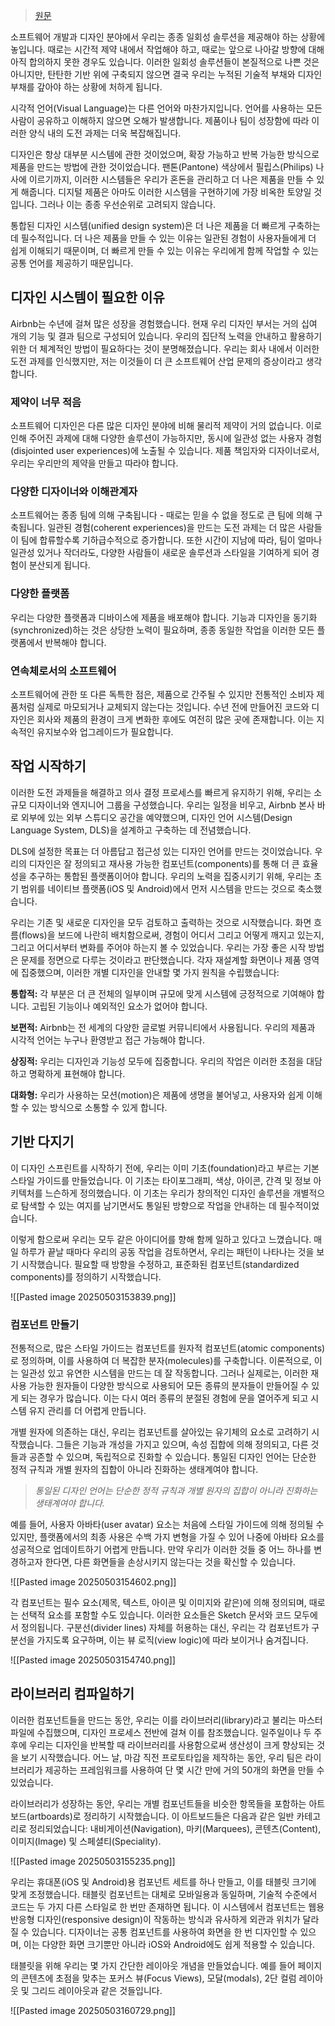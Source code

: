 > [원문](https://medium.com/airbnb-design/building-a-visual-language-behind-the-scenes-of-our-airbnb-design-system-224748775e4e)

소프트웨어 개발과 디자인 분야에서 우리는 종종 일회성 솔루션을 제공해야 하는 상황에 놓입니다. 때로는 시간적 제약 내에서 작업해야 하고, 때로는 앞으로 나아갈 방향에 대해 아직 합의하지 못한 경우도 있습니다. 이러한 일회성 솔루션들이 본질적으로 나쁜 것은 아니지만, 탄탄한 기반 위에 구축되지 않으면 결국 우리는 누적된 기술적 부채와 디자인 부채를 갚아야 하는 상황에 처하게 됩니다.

시각적 언어(Visual Language)는 다른 언어와 마찬가지입니다. 언어를 사용하는 모든 사람이 공유하고 이해하지 않으면 오해가 발생합니다. 제품이나 팀이 성장함에 따라 이러한 양식 내의 도전 과제는 더욱 복잡해집니다.

디자인은 항상 대부분 시스템에 관한 것이었으며, 확장 가능하고 반복 가능한 방식으로 제품을 만드는 방법에 관한 것이었습니다. 팬톤(Pantone) 색상에서 필립스(Philips) 나사에 이르기까지, 이러한 시스템들은 우리가 혼돈을 관리하고 더 나은 제품을 만들 수 있게 해줍니다. 디지털 제품은 아마도 이러한 시스템을 구현하기에 가장 비옥한 토양일 것입니다. 그러나 이는 종종 우선순위로 고려되지 않습니다.

통합된 디자인 시스템(unified design system)은 더 나은 제품을 더 빠르게 구축하는 데 필수적입니다. 더 나은 제품을 만들 수 있는 이유는 일관된 경험이 사용자들에게 더 쉽게 이해되기 때문이며, 더 빠르게 만들 수 있는 이유는 우리에게 함께 작업할 수 있는 공통 언어를 제공하기 때문입니다.

## 디자인 시스템이 필요한 이유
Airbnb는 수년에 걸쳐 많은 성장을 경험했습니다. 현재 우리 디자인 부서는 거의 십여 개의 기능 및 결과 팀으로 구성되어 있습니다. 우리의 집단적 노력을 안내하고 활용하기 위한 더 체계적인 방법이 필요하다는 것이 분명해졌습니다. 우리는 회사 내에서 이러한 도전 과제를 인식했지만, 저는 이것들이 더 큰 소프트웨어 산업 문제의 증상이라고 생각합니다.
### 제약이 너무 적음
소프트웨어 디자인은 다른 많은 디자인 분야에 비해 물리적 제약이 거의 없습니다. 이로 인해 주어진 과제에 대해 다양한 솔루션이 가능하지만, 동시에 일관성 없는 사용자 경험(disjointed user experiences)에 노출될 수 있습니다. 제품 책임자와 디자이너로서, 우리는 우리만의 제약을 만들고 따라야 합니다.
### 다양한 디자이너와 이해관계자
소프트웨어는 종종 팀에 의해 구축됩니다 - 때로는 믿을 수 없을 정도로 큰 팀에 의해 구축됩니다. 일관된 경험(coherent experiences)을 만드는 도전 과제는 더 많은 사람들이 팀에 합류할수록 기하급수적으로 증가합니다. 또한 시간이 지남에 따라, 팀이 얼마나 일관성 있거나 작더라도, 다양한 사람들이 새로운 솔루션과 스타일을 기여하게 되어 경험이 분산되게 됩니다.
### 다양한 플랫폼
우리는 다양한 플랫폼과 디바이스에 제품을 배포해야 합니다. 기능과 디자인을 동기화(synchronized)하는 것은 상당한 노력이 필요하며, 종종 동일한 작업을 이러한 모든 플랫폼에서 반복해야 합니다.
### 연속체로서의 소프트웨어
소프트웨어에 관한 또 다른 독특한 점은, 제품으로 간주될 수 있지만 전통적인 소비자 제품처럼 실제로 마모되거나 교체되지 않는다는 것입니다. 수년 전에 만들어진 코드와 디자인은 회사와 제품의 환경이 크게 변화한 후에도 여전히 많은 곳에 존재합니다. 이는 지속적인 유지보수와 업그레이드가 필요합니다.

## 작업 시작하기
이러한 도전 과제들을 해결하고 의사 결정 프로세스를 빠르게 유지하기 위해, 우리는 소규모 디자이너와 엔지니어 그룹을 구성했습니다. 우리는 일정을 비우고, Airbnb 본사 바로 외부에 있는 외부 스튜디오 공간을 예약했으며, 디자인 언어 시스템(Design Language System, DLS)을 설계하고 구축하는 데 전념했습니다.

DLS에 설정한 목표는 더 아름답고 접근성 있는 디자인 언어를 만드는 것이었습니다. 우리의 디자인은 잘 정의되고 재사용 가능한 컴포넌트(components)를 통해 더 큰 효율성을 추구하는 통합된 플랫폼이어야 합니다. 우리의 노력을 집중시키기 위해, 우리는 초기 범위를 네이티브 플랫폼(iOS 및 Android)에서 먼저 시스템을 만드는 것으로 축소했습니다.

우리는 기존 및 새로운 디자인을 모두 검토하고 출력하는 것으로 시작했습니다. 화면 흐름(flows)을 보드에 나란히 배치함으로써, 경험이 어디서 그리고 어떻게 깨지고 있는지, 그리고 어디서부터 변화를 주어야 하는지 볼 수 있었습니다. 우리는 가장 좋은 시작 방법은 문제를 정면으로 다루는 것이라고 판단했습니다. 각자 재설계할 화면이나 제품 영역에 집중했으며, 이러한 개별 디자인을 안내할 몇 가지 원칙을 수립했습니다:

**통합적:** 각 부분은 더 큰 전체의 일부이며 규모에 맞게 시스템에 긍정적으로 기여해야 합니다. 고립된 기능이나 예외적인 요소가 없어야 합니다.

**보편적:** Airbnb는 전 세계의 다양한 글로벌 커뮤니티에서 사용됩니다. 우리의 제품과 시각적 언어는 누구나 환영받고 접근 가능해야 합니다.

**상징적:** 우리는 디자인과 기능성 모두에 집중합니다. 우리의 작업은 이러한 초점을 대담하고 명확하게 표현해야 합니다.

**대화형:** 우리가 사용하는 모션(motion)은 제품에 생명을 불어넣고, 사용자와 쉽게 이해할 수 있는 방식으로 소통할 수 있게 합니다.

## **기반 다지기**
이 디자인 스프린트를 시작하기 전에, 우리는 이미 기초(foundation)라고 부르는 기본 스타일 가이드를 만들었습니다. 이 기초는 타이포그래피, 색상, 아이콘, 간격 및 정보 아키텍처를 느슨하게 정의했습니다. 이 기초는 우리가 창의적인 디자인 솔루션을 개별적으로 탐색할 수 있는 여지를 남기면서도 통일된 방향으로 작업을 안내하는 데 필수적이었습니다.

이렇게 함으로써 우리는 모두 같은 아이디어를 향해 함께 일하고 있다고 느꼈습니다. 매일 하루가 끝날 때마다 우리의 공동 작업을 검토하면서, 우리는 패턴이 나타나는 것을 보기 시작했습니다. 필요할 때 방향을 수정하고, 표준화된 컴포넌트(standardized components)를 정의하기 시작했습니다.

![[Pasted image 20250503153839.png]]

### 컴포넌트 만들기
전통적으로, 많은 스타일 가이드는 컴포넌트를 원자적 컴포넌트(atomic components)로 정의하며, 이를 사용하여 더 복잡한 분자(molecules)를 구축합니다. 이론적으로, 이는 일관성 있고 유연한 시스템을 만드는 데 잘 작동합니다. 그러나 실제로는, 이러한 재사용 가능한 원자들이 다양한 방식으로 사용되어 모든 종류의 분자들이 만들어질 수 있게 되는 경우가 많습니다. 이는 다시 여러 종류의 분절된 경험에 문을 열어주게 되고 시스템 유지 관리를 더 어렵게 만듭니다.

개별 원자에 의존하는 대신, 우리는 컴포넌트를 살아있는 유기체의 요소로 고려하기 시작했습니다. 그들은 기능과 개성을 가지고 있으며, 속성 집합에 의해 정의되고, 다른 것들과 공존할 수 있으며, 독립적으로 진화할 수 있습니다. 통일된 디자인 언어는 단순한 정적 규칙과 개별 원자의 집합이 아니라 진화하는 생태계여야 합니다.

> _통일된 디자인 언어는 단순한 정적 규칙과 개별 원자의 집합이 아니라 진화하는 생태계여야 합니다._

예를 들어, 사용자 아바타(user avatar) 요소는 처음에 스타일 가이드에 의해 정의될 수 있지만, 플랫폼에서의 최종 사용은 수백 가지 변형을 가질 수 있어 나중에 아바타 요소를 성공적으로 업데이트하기 어렵게 만듭니다. 만약 우리가 이러한 것들 중 어느 하나를 변경하고자 한다면, 다른 화면들을 손상시키지 않는다는 것을 확신할 수 있습니다.

![[Pasted image 20250503154602.png]]

각 컴포넌트는 필수 요소(제목, 텍스트, 아이콘 및 이미지와 같은)에 의해 정의되며, 때로는 선택적 요소를 포함할 수도 있습니다. 이러한 요소들은 Sketch 문서와 코드 모두에서 정의됩니다. 구분선(divider lines) 자체를 허용하는 대신, 우리는 각 컴포넌트가 구분선을 가지도록 요구하며, 이는 뷰 로직(view logic)에 따라 보이거나 숨겨집니다.

![[Pasted image 20250503154740.png]]

## 라이브러리 컴파일하기
이러한 컴포넌트들을 만드는 동안, 우리는 이를 라이브러리(library)라고 불리는 마스터 파일에 수집했으며, 디자인 프로세스 전반에 걸쳐 이를 참조했습니다. 일주일이나 두 주 후에 우리는 디자인을 반복할 때 라이브러리를 사용함으로써 생산성이 크게 향상되는 것을 보기 시작했습니다. 어느 날, 마감 직전 프로토타입을 제작하는 동안, 우리 팀은 라이브러리가 제공하는 프레임워크를 사용하여 단 몇 시간 만에 거의 50개의 화면을 만들 수 있었습니다.

라이브러리가 성장하는 동안, 우리는 개별 컴포넌트들을 비슷한 항목들을 포함하는 아트보드(artboards)로 정리하기 시작했습니다. 이 아트보드들은 다음과 같은 일반 카테고리로 정리되었습니다: 내비게이션(Navigation), 마키(Marquees), 콘텐츠(Content), 이미지(Image) 및 스페셜티(Speciality).

![[Pasted image 20250503155235.png]]

우리는 휴대폰(iOS 및 Android)용 컴포넌트 세트를 하나 만들고, 이를 태블릿 크기에 맞게 조정했습니다. 태블릿 컴포넌트는 대체로 모바일용과 동일하며, 기술적 수준에서 코드는 두 가지 다른 스타일로 한 번만 존재하면 됩니다. 이 시스템에서 컴포넌트는 웹용 반응형 디자인(responsive design)이 작동하는 방식과 유사하게 외관과 위치가 달라질 수 있습니다. 디자이너는 공통 컴포넌트를 사용하여 화면을 한 번 디자인할 수 있으며, 이는 다양한 화면 크기뿐만 아니라 iOS와 Android에도 쉽게 적용할 수 있습니다.

태블릿을 위해 우리는 몇 가지 간단한 레이아웃 개념을 만들었습니다. 예를 들어 페이지의 콘텐츠에 초점을 맞추는 포커스 뷰(Focus Views), 모달(modals), 2단 컬럼 레이아웃 및 그리드 레이아웃과 같은 것들입니다.

![[Pasted image 20250503160729.png]]

